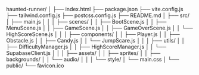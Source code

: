 haunted-runner/
│
├── index.html
├── package.json
├── vite.config.js
├── tailwind.config.js
├── postcss.config.js
├── README.md
│
├── src/
│ ├── main.js
│ │
│ ├── scenes/
│ │ ├── BootScene.js
│ │ ├── MenuScene.js
│ │ ├── GameScene.js
│ │ ├── GameOverScene.js
│ │ └── HighScoreScene.js
│ │
│ ├── components/
│ │ ├── Player.js
│ │ ├── Obstacle.js
│ │ ├── Candy.js
│ │ └── JumpScare.js
│ │
│ ├── utils/
│ │ ├── DifficultyManager.js
│ │ ├── HighScoreManager.js
│ │ └── SupabaseClient.js
│ │
│ ├── assets/
│ │ ├── sprites/
│ │ ├── backgrounds/
│ │ └── audio/
│ │
│ └── style/
│ └── main.css
│
└── public/
└── favicon.ico